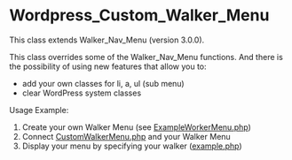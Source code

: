 # Wordpress_Custom_Walker_Menu
This class extends Walker_Nav_Menu (version 3.0.0).

This class overrides some of the Walker_Nav_Menu functions. And there is the possibility of using new features that allow you to:

- add your own classes for li, a, ul (sub menu)
- clear WordPress system classes

Usage Example:

1. Create your own Walker Menu (see <a href="https://github.com/Konstantin13/Wordpress_Custom_Walker_Menu/blob/main/ExampleWorkerMenu.php">ExampleWorkerMenu.php</a>)
2. Connect <a href="https://github.com/Konstantin13/Wordpress_Custom_Walker_Menu/blob/main/CustomWalkerMenu.php">CustomWalkerMenu.php</a> and your Walker Menu
3. Display your menu by specifying your walker (<a href="https://github.com/Konstantin13/Wordpress_Custom_Walker_Menu/blob/main/example.php">example.php</a>)
